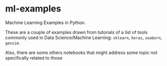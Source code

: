 # ml-examples
Machine Learning Examples in Python.

These are a couple of examples drawn from tutorials of a list of tools commonly used in Data Science/Machine Learning: `sklearn`, `keras`, `seaborn`, `gensim`.

Also, there are some others notebooks that might address some topic not specifically related to those 